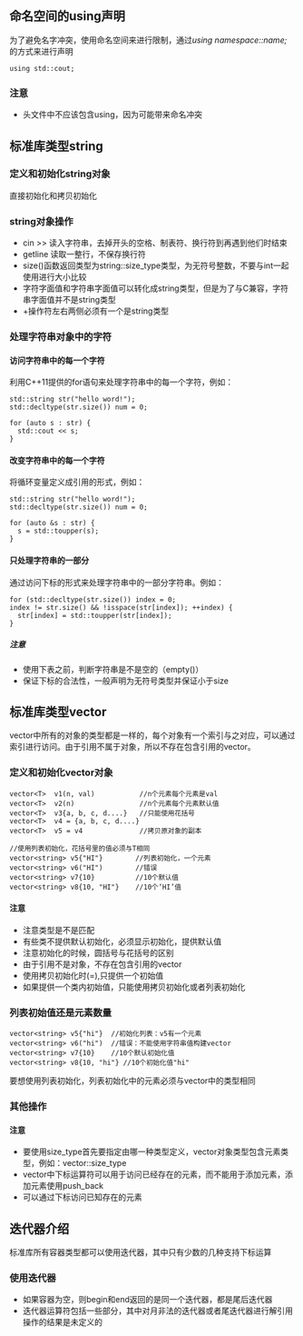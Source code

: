 ## 命名空间的using声明

为了避免名字冲突，使用命名空间来进行限制，通过*using namespace::name;* 的方式来进行声明

```
using std::cout;
```
### 注意
- 头文件中不应该包含using，因为可能带来命名冲突

## 标准库类型string

### 定义和初始化string对象

直接初始化和拷贝初始化

### string对象操作

- cin >> 读入字符串，去掉开头的空格、制表符、换行符到再遇到他们时结束
- getline 读取一整行，不保存换行符
- size()函数返回类型为string::size_type类型，为无符号整数，不要与int一起使用进行大小比较
- 字符字面值和字符串字面值可以转化成string类型，但是为了与C兼容，字符串字面值并不是string类型
- +操作符左右两侧必须有一个是string类型

### 处理字符串对象中的字符

#### 访问字符串中的每一个字符
利用C++11提供的for语句来处理字符串中的每一个字符，例如：

```
std::string str("hello word!");
std::decltype(str.size()) num = 0;

for (auto s : str) {
  std::cout << s;
}
```

#### 改变字符串中的每一个字符
将循环变量定义成引用的形式，例如：
```
std::string str("hello word!");
std::decltype(str.size()) num = 0;

for (auto &s : str) {
  s = std::toupper(s);
}
```

#### 只处理字符串的一部分
通过访问下标的形式来处理字符串中的一部分字符串。例如：

```
for (std::decltype(str.size()) index = 0;
index != str.size() && !isspace(str[index]); ++index) {
  str[index] = std::toupper(str[index]);
}

```

##### 注意
- 使用下表之前，判断字符串是不是空的（empty()）
- 保证下标的合法性，一般声明为无符号类型并保证小于size

## 标准库类型vector
vector中所有的对象的类型都是一样的，每个对象有一个索引与之对应，可以通过索引进行访问。由于引用不属于对象，所以不存在包含引用的vector。


### 定义和初始化vector对象
```
vector<T>  v1(n, val)           //n个元素每个元素是val
vector<T>  v2(n)                //n个元素每个元素默认值
vector<T>  v3{a, b, c, d....}   //只能使用花括号
vector<T>  v4 = {a, b, c, d....}
vector<T>  v5 = v4              //拷贝原对象的副本

//使用列表初始化，花括号里的值必须与T相同
vector<string> v5{"HI"}        //列表初始化，一个元素
vector<string> v6("HI")        //错误
vector<string> v7{10}          //10个默认值
vector<string> v8{10, "HI"}    //10个‘HI’值

```

#### 注意
- 注意类型是不是匹配
- 有些类不提供默认初始化，必须显示初始化，提供默认值
- 注意初始化的时候，圆括号与花括号的区别
- 由于引用不是对象，不存在包含引用的vector
- 使用拷贝初始化时(=),只提供一个初始值
- 如果提供一个类内初始值，只能使用拷贝初始化或者列表初始化

### 列表初始值还是元素数量
```
vector<string> v5{"hi"}  //初始化列表：v5有一个元素
vector<string> v6("hi")  //错误：不能使用字符串值构建vector
vector<string> v7{10}    //10个默认初始化值
vector<string> v8{10, "hi"} //10个初始化值"hi"
```
要想使用列表初始化，列表初始化中的元素必须与vector中的类型相同

### 其他操作

#### 注意
- 要使用size_type首先要指定由哪一种类型定义，vector对象类型包含元素类型，例如：vector<int>::size_type
- vector中下标运算符可以用于访问已经存在的元素，而不能用于添加元素，添加元素使用push_back
- 可以通过下标访问已知存在的元素

## 迭代器介绍
标准库所有容器类型都可以使用迭代器，其中只有少数的几种支持下标运算

### 使用迭代器

- 如果容器为空，则begin和end返回的是同一个迭代器，都是尾后迭代器
- 迭代器运算符包括一些部分，其中对月非法的迭代器或者尾迭代器进行解引用操作的结果是未定义的
